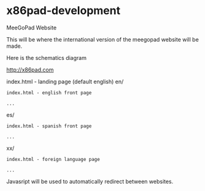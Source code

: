 # x86pad-development
MeeGoPad Website 

This will be where the international version of the meegopad website will be made. 

Here is the schematics diagram 

http://x86pad.com 

  index.html - landing page (default english)
  en/
  
    index.html - english front page
    
    ...
    
  es/
  
    index.html - spanish front page
    
    ...
    
  xx/
  
    index.html - foreign language page 
    
    ...

Javasript will be used to automatically redirect between websites. 
